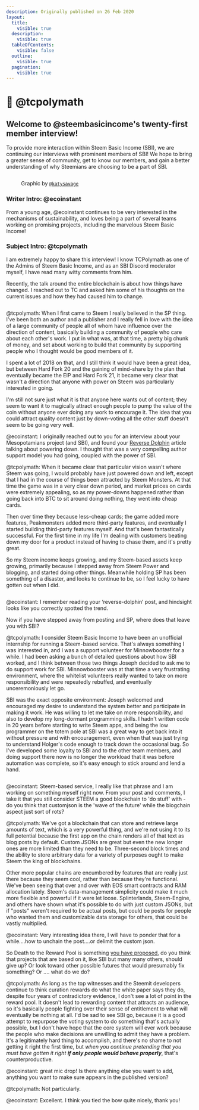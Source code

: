 ```yaml
---
description: Originally published on 26 Feb 2020
layout:
  title:
    visible: true
  description:
    visible: true
  tableOfContents:
    visible: false
  outline:
    visible: true
  pagination:
    visible: true
---
```


# 📓 @tcpolymath

## Welcome to @steembasicincome's twenty-first member interview!

To provide more interaction within Steem Basic Income (SBI), we are continuing our interviews with prominent members of SBI! We hope to bring a greater sense of community, get to know our members, and gain a better understanding of why Steemians are choosing to be a part of SBI.

<figure><img src="https://steemitimages.com/DQmS2sV4UEKN2rUnjqwFoGbzpByzYgvAwswSV7xCZsZfMnT/SBI%20Member%20Interview.png" alt=""><figcaption><p>Graphic by <a href="https://peakd.com/@katysavage"><code>@katysavage</code></a></p></figcaption></figure>

### Writer Intro: @ecoinstant

From a young age, @ecoinstant continues to be very interested in the mechanisms of sustainability, and loves being a part of several teams working on promising projects, including the marvelous Steem Basic Income!

### Subject Intro: @tcpolymath

I am extremely happy to share this interview! I know TCPolymath as one of the Admins of Steem Basic Income, and as an SBI Discord moderator myself, I have read many witty comments from him.

Recently, the talk around the entire blockchain is about how things have changed. I reached out to TC and asked him some of his thoughts on the current issues and how they had caused him to change.

<div data-full-width="true">

<figure><img src="https://i.imgur.com/o6NdcZ4.png" alt=""><figcaption></figcaption></figure>

</div>

@tcpolymath: When I first came to Steem I really believed in the SP thing. I've been both an author and a publisher and I really fell in love with the idea of a large community of people all of whom have influence over the direction of content, basically building a community of people who care about each other's work. I put in what was, at that time, a pretty big chunk of money, and set about working to build that community by supporting people who I thought would be good members of it.

I spent a lot of 2018 on that, and I still think it would have been a great idea, but between Hard Fork 20 and the gaining of mind-share by the plan that eventually became the EIP and Hard Fork 21, it became very clear that wasn't a direction that anyone with power on Steem was particularly interested in going.

I'm still not sure just what it is that anyone here wants out of content; they seem to want it to magically attract enough people to pump the value of the coin without anyone ever doing any work to encourage it. The idea that you could attract quality content just by down-voting all the other stuff doesn't seem to be going very well.

@ecoinstant: I originally reached out to you for an interview about your Mesopotamians project (and SBI), and found your [Reverse Dolphin](https://steemit.com/steem/@tcpolymath/dolphin) article talking about powering down. I thought that was a very compelling author support model you had going, coupled with the power of SBI.

@tcpolymath: When it became clear that particular vision wasn't where Steem was going, I would probably have just powered down and left, except that I had in the course of things been attracted by Steem Monsters. At that time the game was in a very clear down period, and market prices on cards were extremely appealing, so as my power-downs happened rather than going back into BTC to sit around doing nothing, they went into cheap cards.

Then over time they because less-cheap cards; the game added more features, Peakmonsters added more third-party features, and eventually I started building third-party features myself. And that's been fantastically successful. For the first time in my life I'm dealing with customers beating down my door for a product instead of having to chase them, and it's pretty great.

So my Steem income keeps growing, and my Steem-based assets keep growing, primarily because I stepped away from Steem Power and blogging, and started doing other things. Meanwhile holding SP has been something of a disaster, and looks to continue to be, so I feel lucky to have gotten out when I did.

<figure><img src="https://i.imgur.com/o6NdcZ4.png" alt=""><figcaption></figcaption></figure>

@ecoinstant: I remember reading your ‘reverse-dolphin’ post, and hindsight looks like you correctly spotted the trend.

Now if you have stepped away from posting and SP, where does that leave you with SBI?

@tcpolymath: I consider Steem Basic Income to have been an unofficial internship for running a Steem-based service. That's always something I was interested in, and I was a support volunteer for Minnowbooster for a while. I had been asking a bunch of detailed questions about how SBI worked, and I think between those two things Joseph decided to ask me to do support work for SBI. Minnowbooster was at that time a very frustrating environment, where the whitelist volunteers really wanted to take on more responsibility and were repeatedly rebuffed, and eventually unceremoniously let go.

SBI was the exact opposite environment: Joseph welcomed and encouraged my desire to understand the system better and participate in making it work. He was willing to let me take on more responsibility, and also to develop my long-dormant programming skills. I hadn't written code in 20 years before starting to write Steem apps, and being the low programmer on the totem pole at SBI was a great way to get back into it without pressure and with encouragement, even when that was just trying to understand Holger's code enough to track down the occasional bug. So I've developed some loyalty to SBI and to the other team members, and doing support there now is no longer the workload that it was before automation was complete, so it's easy enough to stick around and lend a hand.

<figure><img src="https://i.imgur.com/o6NdcZ4.png" alt=""><figcaption></figcaption></figure>

@ecoinstant: Steem-based service, I really like that phrase and I am working on something myself right now. From your post and comments, I take it that you still consider STEEM a good blockchain to 'do stuff' with - do you think that customjson is the 'wave of the future' while the blogchain aspect just sort of rots?

@tcpolymath: We've got a blockchain that can store and retrieve large amounts of text, which is a very powerful thing, and we're not using it to its full potential because the first app on the chain renders all of that text as blog posts by default. Custom JSONs are great but even the new longer ones are more limited than they need to be. Three-second block times and the ability to store arbitrary data for a variety of purposes ought to make Steem the king of blockchains.

Other more popular chains are encumbered by features that are really just there because they seem cool, rather than because they're functional. We've been seeing that over and over with EOS smart contracts and RAM allocation lately. Steem's data-management simplicity could make it much more flexible and powerful if it were let loose. Splinterlands, Steem-Engine, and others have shown what it's possible to do with just custom JSONs, but if "posts" weren't required to be actual posts, but could be posts for people who wanted them and customizable data storage for others, that could be vastly multiplied.

@ecoinstant: Very interesting idea there, I will have to ponder that for a while....how to unchain the post....or delimit the custom json.

So Death to the Reward Pool is something [you have proposed](https://steemit.com/steem/@tcpolymath/it-s-time-for-the-voting-system-to-end), do you think that projects that are based on it, like SBI but many many others, should give up? Or look toward other possible futures that would presumably fix something? Or .... what do we do?

@tcpolymath: As long as the top witnesses and the Steemit developers continue to think curation rewards do what the white paper says they do, despite four years of contradictory evidence, I don't see a lot of point in the reward pool. It doesn't lead to rewarding content that attracts an audience, so it's basically people fighting over their sense of entitlement to what will eventually be nothing at all. I'd be sad to see SBI go, because it is a good attempt to repurpose the voting system to do something that's actually possible, but I don't have hope that the core system will ever work because the people who make decisions are unwilling to admit they have a problem. It's a legitimately hard thing to accomplish, and there's no shame to not getting it right the first time, but _when you continue pretending that you must have gotten it right **if only people would behave properly**_, that's counterproductive.

@ecoinstant: great mic drop! Is there anything else you want to add, anything you want to make sure appears in the published version?

@tcpolymath: Not particularly.

@ecoinstant: Excellent. I think you tied the bow quite nicely, thank you!

<figure><img src="https://i.imgur.com/o6NdcZ4.png" alt=""><figcaption></figcaption></figure>


